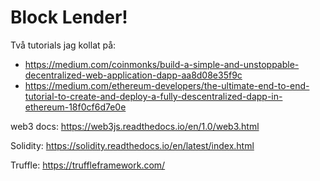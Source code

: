 # Block Lender!

Två tutorials jag kollat på:

- https://medium.com/coinmonks/build-a-simple-and-unstoppable-decentralized-web-application-dapp-aa8d08e35f9c
- https://medium.com/ethereum-developers/the-ultimate-end-to-end-tutorial-to-create-and-deploy-a-fully-descentralized-dapp-in-ethereum-18f0cf6d7e0e

web3 docs: https://web3js.readthedocs.io/en/1.0/web3.html

Solidity: https://solidity.readthedocs.io/en/latest/index.html

Truffle: https://truffleframework.com/
